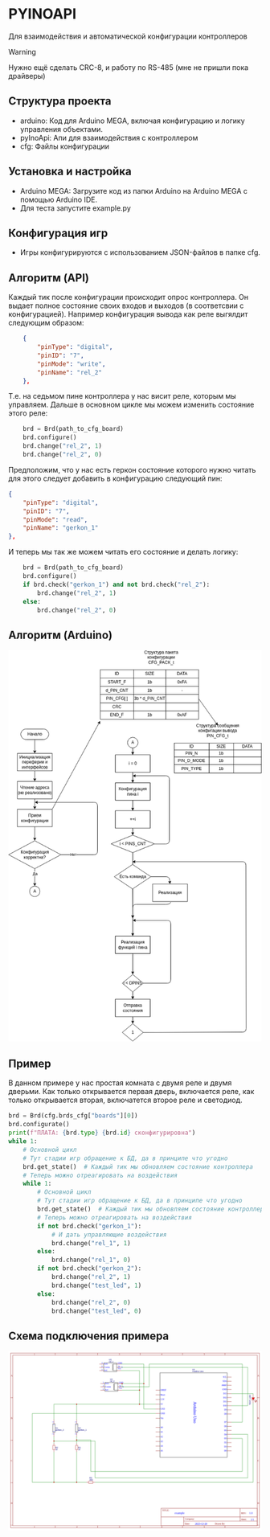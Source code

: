 # PYINOAPI
Для взаимодействия и автоматической конфигурации контроллеров
> [!WARNING]
> Нужно ещё сделать CRC-8, и работу по RS-485 (мне не пришли пока драйверы)
## Структура проекта

- arduino: Код для Arduino MEGA, включая конфигурацию и логику управления объектами.
- pyInoApi: Апи для взаимодействия с контроллером
- cfg: Файлы конфигурации

## Установка и настройка

- Arduino MEGA: Загрузите код из папки Arduino на Arduino MEGA с помощью Arduino IDE.
- Для теста запустите example.py

## Конфигурация игр
- Игры конфигурируются с использованием JSON-файлов в папке cfg.

## Алгоритм  (API)
Каждый тик после конфигурации происходит опрос контроллера. Он выдает полное состояние своих входов и выходов (в соответсвии с конфигурацией). Например конфигурация вывода как реле выгялдит следующим образом:
```json
    {
        "pinType": "digital",
        "pinID": "7",
        "pinMode": "write",
        "pinName": "rel_2"
    },
```
Т.е. на седьмом пине контроллера у нас висит реле, которым мы управляем. Дальше в основном цикле мы можем изменить состояние этого реле:
```python
    brd = Brd(path_to_cfg_board)
    brd.configure()
    brd.change("rel_2", 1)
    brd.change("rel_2", 0)
```
Предположим, что у нас есть геркон состояние которого нужно читать для этого следует добавить в конфигурацию следующий пин:
```json
{
    "pinType": "digital",
    "pinID": "7",
    "pinMode": "read",
    "pinName": "gerkon_1"
},
```
И теперь мы так же можем читать его состояние и делать логику:
```python
    brd = Brd(path_to_cfg_board)
    brd.configure()
    if brd.check("gerkon_1") and not brd.check("rel_2"):
        brd.change("rel_2", 1)
    else:
        brd.change("rel_2", 0)
```

## Алгоритм  (Arduino)

![Протокол](./docs/protocol.png)

## Пример
В данном примере у нас простая комната с двумя реле и двумя дверьми. Как только открывается первая дверь, включается реле, как только открывается вторая, включатется второе реле и светодиод.
```python
brd = Brd(cfg.brds_cfg["boards"][0])
brd.configurate()
print(f"ПЛАТА: {brd.type} {brd.id} сконфигурировна")
while 1:
    # Основной цикл
    # Тут стадии игр обращение к БД, да в принципе что угодно
    brd.get_state()  # Каждый тик мы обновляем состояние контроллера
    # Теперь можно отреагировать на воздействия
    while 1:
        # Основной цикл
        # Тут стадии игр обращение к БД, да в принципе что угодно
        brd.get_state()  # Каждый тик мы обновляем состояние контроллера
        # Теперь можно отреагировать на воздействия
        if not brd.check("gerkon_1"):
            # И дать управляющие воздействия
            brd.change("rel_1", 1)
        else:
            brd.change("rel_1", 0)
        if not brd.check("gerkon_2"):
            brd.change("rel_2", 1)
            brd.change("test_led", 1)
        else:
            brd.change("rel_2", 0)
            brd.change("test_led", 0)
```

## Схема подключения примера
![Протокол](./docs/scheme.png)
